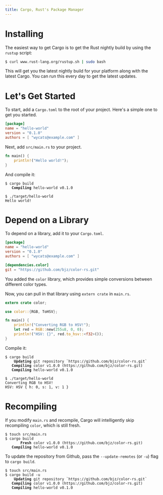```yaml
---
title: Cargo, Rust's Package Manager
---
```


# Installing

The easiest way to get Cargo is to get the Rust nightly build by using
the `rustup` script:

```sh
$ curl www.rust-lang.org/rustup.sh | sudo bash
```

This will get you the latest nightly build for your platform along with
the latest Cargo. You can run this every day to get the latest updates.

# Let's Get Started

To start, add a `Cargo.toml` to the root of your project. Here's a
simple one to get you started.

```toml
[package]
name = "hello-world"
version = "0.1.0"
authors = [ "wycats@example.com" ]
```

Next, add `src/main.rs` to your project.

```rs
fn main() {
    println!("Hello world!");
}
```

And compile it:

<pre><code class="highlight"><span class="gp">$</span> cargo build
<span style="font-weight: bold"
class="s1">   Compiling</span> hello-world v0.1.0</code></pre>

```shell
$ ./target/hello-world
Hello world!
```

# Depend on a Library

To depend on a library, add it to your `Cargo.toml`.

```toml
[package]
name = "hello-world"
version = "0.1.0"
authors = [ "wycats@example.com" ]

[dependencies.color]
git = "https://github.com/bjz/color-rs.git"
```

You added the `color` library, which provides simple conversions
between different color types.

Now, you can pull in that library using `extern crate` in
`main.rs`.

```rs
extern crate color;

use color::{RGB, ToHSV};

fn main() {
    println!("Converting RGB to HSV!");
    let red = RGB::new(255u8, 0, 0);
    println!("HSV: {}", red.to_hsv::<f32>());
}
```

Compile it:

<pre><code class="highlight"><span class="gp">$</span> cargo build
<span style="font-weight: bold" class="s1">    Updating</span> git repository `https://github.com/bjz/color-rs.git`
<span style="font-weight: bold" class="s1">   Compiling</span> color v1.0.0 (https://github.com/bjz/color-rs.git)
<span style="font-weight: bold" class="s1">   Compiling</span> hello-world v0.1.0</code></pre>

```shell
$ ./target/hello-world
Converting RGB to HSV!
HSV: HSV { h: 0, s: 1, v: 1 }
```

# Recompiling

If you modify `main.rs` and recompile, Cargo will intelligently
skip recompiling `color`, which is still fresh.

<pre><code class="highlight"><span class="gp">$</span> touch src/main.rs
<span class="gp">$</span> cargo build
<span style="font-weight: bold" class="s1">       Fresh</span> color v1.0.0 (https://github.com/bjz/color-rs.git)
<span style="font-weight: bold" class="s1">   Compiling</span> hello-world v0.1.0</code></pre>

To update the repository from Github, pass the `--update-remotes` (or
`-u`) flag to `cargo build`.


<pre><code class="highlight"><span class="gp">$</span> touch src/main.rs
<span class="gp">$</span> cargo build -u
<span style="font-weight: bold" class="s1">    Updating</span> git repository `https://github.com/bjz/color-rs.git`
<span style="font-weight: bold" class="s1">   Compiling</span> color v1.0.0 (https://github.com/bjz/color-rs.git)
<span style="font-weight: bold" class="s1">   Compiling</span> hello-world v0.1.0</code></pre>
